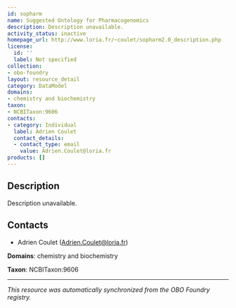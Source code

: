 ```yaml
---
id: sopharm
name: Suggested Ontology for Pharmacogenomics
description: Description unavailable.
activity_status: inactive
homepage_url: http://www.loria.fr/~coulet/sopharm2.0_description.php
license:
  id: ''
  label: Not specified
collection:
- obo-foundry
layout: resource_detail
category: DataModel
domains:
- chemistry and biochemistry
taxon:
- NCBITaxon:9606
contacts:
- category: Individual
  label: Adrien Coulet
  contact_details:
  - contact_type: email
    value: Adrien.Coulet@loria.fr
products: []
---
```


## Description

Description unavailable.

## Contacts

- Adrien Coulet (Adrien.Coulet@loria.fr)

**Domains**: chemistry and biochemistry

**Taxon**: NCBITaxon:9606

---

*This resource was automatically synchronized from the OBO Foundry registry.*
